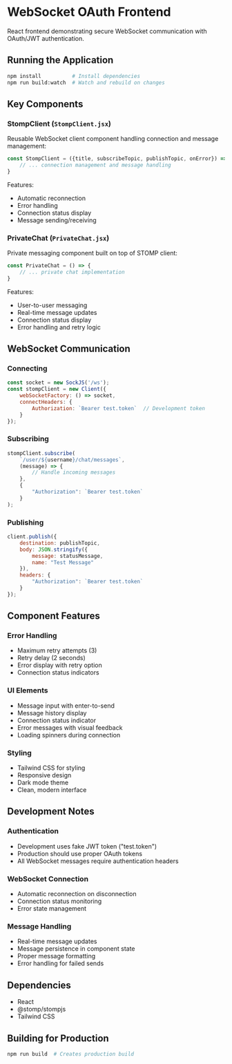 # WebSocket OAuth Frontend

React frontend demonstrating secure WebSocket communication with OAuth/JWT authentication.

## Running the Application

```bash
npm install          # Install dependencies
npm run build:watch  # Watch and rebuild on changes
```

## Key Components

### StompClient (`StompClient.jsx`)

Reusable WebSocket client component handling connection and message management:

```javascript
const StompClient = ({title, subscribeTopic, publishTopic, onError}) => {
    // ... connection management and message handling
}
```

Features:

- Automatic reconnection
- Error handling
- Connection status display
- Message sending/receiving

### PrivateChat (`PrivateChat.jsx`)

Private messaging component built on top of STOMP client:

```javascript
const PrivateChat = () => {
    // ... private chat implementation
}
```

Features:

- User-to-user messaging
- Real-time message updates
- Connection status display
- Error handling and retry logic

## WebSocket Communication

### Connecting

```javascript
const socket = new SockJS('/ws');
const stompClient = new Client({
    webSocketFactory: () => socket,
    connectHeaders: {
        Authorization: `Bearer test.token`  // Development token
    }
});
```

### Subscribing

```javascript
stompClient.subscribe(
    `/user/${username}/chat/messages`,
    (message) => {
        // Handle incoming messages
    },
    {
        "Authorization": `Bearer test.token`
    }
);
```

### Publishing

```javascript
client.publish({
    destination: publishTopic,
    body: JSON.stringify({
        message: statusMessage,
        name: "Test Message"
    }),
    headers: {
        "Authorization": `Bearer test.token`
    }
});
```

## Component Features

### Error Handling

- Maximum retry attempts (3)
- Retry delay (2 seconds)
- Error display with retry option
- Connection status indicators

### UI Elements

- Message input with enter-to-send
- Message history display
- Connection status indicator
- Error messages with visual feedback
- Loading spinners during connection

### Styling

- Tailwind CSS for styling
- Responsive design
- Dark mode theme
- Clean, modern interface

## Development Notes

### Authentication

- Development uses fake JWT token ("test.token")
- Production should use proper OAuth tokens
- All WebSocket messages require authentication headers

### WebSocket Connection

- Automatic reconnection on disconnection
- Connection status monitoring
- Error state management

### Message Handling

- Real-time message updates
- Message persistence in component state
- Proper message formatting
- Error handling for failed sends

## Dependencies

- React
- @stomp/stompjs
- Tailwind CSS

## Building for Production

```bash
npm run build  # Creates production build
```